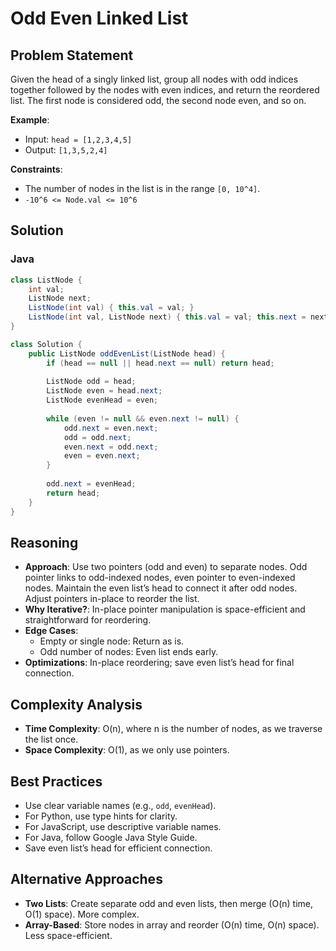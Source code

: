 # Odd Even Linked List

## Problem Statement
Given the head of a singly linked list, group all nodes with odd indices together followed by the nodes with even indices, and return the reordered list. The first node is considered odd, the second node even, and so on.

**Example**:
- Input: `head = [1,2,3,4,5]`
- Output: `[1,3,5,2,4]`

**Constraints**:
- The number of nodes in the list is in the range `[0, 10^4]`.
- `-10^6 <= Node.val <= 10^6`

## Solution

### Java
```java
class ListNode {
    int val;
    ListNode next;
    ListNode(int val) { this.val = val; }
    ListNode(int val, ListNode next) { this.val = val; this.next = next; }
}

class Solution {
    public ListNode oddEvenList(ListNode head) {
        if (head == null || head.next == null) return head;
        
        ListNode odd = head;
        ListNode even = head.next;
        ListNode evenHead = even;
        
        while (even != null && even.next != null) {
            odd.next = even.next;
            odd = odd.next;
            even.next = odd.next;
            even = even.next;
        }
        
        odd.next = evenHead;
        return head;
    }
}
```

## Reasoning
- **Approach**: Use two pointers (odd and even) to separate nodes. Odd pointer links to odd-indexed nodes, even pointer to even-indexed nodes. Maintain the even list’s head to connect it after odd nodes. Adjust pointers in-place to reorder the list.
- **Why Iterative?**: In-place pointer manipulation is space-efficient and straightforward for reordering.
- **Edge Cases**:
  - Empty or single node: Return as is.
  - Odd number of nodes: Even list ends early.
- **Optimizations**: In-place reordering; save even list’s head for final connection.

## Complexity Analysis
- **Time Complexity**: O(n), where n is the number of nodes, as we traverse the list once.
- **Space Complexity**: O(1), as we only use pointers.

## Best Practices
- Use clear variable names (e.g., `odd`, `evenHead`).
- For Python, use type hints for clarity.
- For JavaScript, use descriptive variable names.
- For Java, follow Google Java Style Guide.
- Save even list’s head for efficient connection.

## Alternative Approaches
- **Two Lists**: Create separate odd and even lists, then merge (O(n) time, O(1) space). More complex.
- **Array-Based**: Store nodes in array and reorder (O(n) time, O(n) space). Less space-efficient.